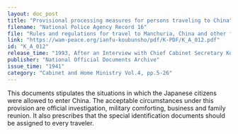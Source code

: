 ```yaml
---
layout: doc_post
title: "Provisional processing measures for persons traveling to China"
filename: "National Police Agency Record 16"
file: "Rules and regulations for travel to Manchuria, China and other foreign countries."
link: "https://wam-peace.org/ianfu-koubunsho/pdf/K-PDF/K_A_012.pdf"
id: "K_A_012"
release_time: "1993, After an Interview with Chief Cabinet Secretary Kōno Yōhei"
publisher: "National Official Documents Archive"
issue_time: "1941"
category: "Cabinet and Home Ministry Vol.4, pp.5-26"
---
```

This documents stipulates the situations in which the Japanese citizens were allowed to enter China. The acceptable circumstances under this provision are official investigation, military comforting, business and family reunion. It also prescribes that the special identification documents should be assigned to every traveler.
